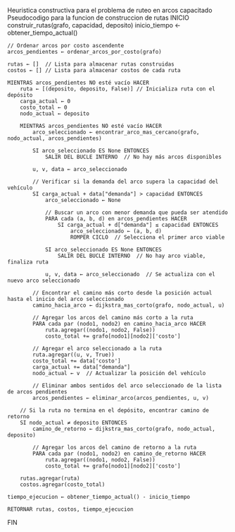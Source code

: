Heuristica constructiva para el problema de ruteo en arcos capacitado 
Pseudocodigo para la funcion de construccion de rutas
INICIO construir_rutas(grafo, capacidad, deposito)
    inicio_tiempo ← obtener_tiempo_actual()

    // Ordenar arcos por costo ascendente
    arcos_pendientes ← ordenar_arcos_por_costo(grafo)

    rutas ← []  // Lista para almacenar rutas construidas
    costos ← [] // Lista para almacenar costos de cada ruta

    MIENTRAS arcos_pendientes NO esté vacío HACER
        ruta ← [(deposito, deposito, False)] // Inicializa ruta con el depósito
        carga_actual ← 0
        costo_total ← 0
        nodo_actual ← deposito

        MIENTRAS arcos_pendientes NO esté vacío HACER
            arco_seleccionado ← encontrar_arco_mas_cercano(grafo, nodo_actual, arcos_pendientes)

            SI arco_seleccionado ES None ENTONCES
                SALIR DEL BUCLE INTERNO  // No hay más arcos disponibles

            u, v, data ← arco_seleccionado

            // Verificar si la demanda del arco supera la capacidad del vehículo
            SI carga_actual + data["demanda"] > capacidad ENTONCES
                arco_seleccionado ← None
                
                // Buscar un arco con menor demanda que pueda ser atendido
                PARA cada (a, b, d) en arcos_pendientes HACER
                    SI carga_actual + d["demanda"] ≤ capacidad ENTONCES
                        arco_seleccionado ← (a, b, d)
                        ROMPER CICLO  // Selecciona el primer arco viable
                
                SI arco_seleccionado ES None ENTONCES
                    SALIR DEL BUCLE INTERNO  // No hay arco viable, finaliza ruta

                u, v, data ← arco_seleccionado  // Se actualiza con el nuevo arco seleccionado

            // Encontrar el camino más corto desde la posición actual hasta el inicio del arco seleccionado
            camino_hacia_arco ← dijkstra_mas_corto(grafo, nodo_actual, u)

            // Agregar los arcos del camino más corto a la ruta
            PARA cada par (nodo1, nodo2) en camino_hacia_arco HACER
                ruta.agregar((nodo1, nodo2, False))
                costo_total += grafo[nodo1][nodo2]['costo']

            // Agregar el arco seleccionado a la ruta
            ruta.agregar((u, v, True))
            costo_total += data['costo']
            carga_actual += data["demanda"]
            nodo_actual ← v  // Actualizar la posición del vehículo

            // Eliminar ambos sentidos del arco seleccionado de la lista de arcos pendientes
            arcos_pendientes ← eliminar_arco(arcos_pendientes, u, v)

        // Si la ruta no termina en el depósito, encontrar camino de retorno
        SI nodo_actual ≠ deposito ENTONCES
            camino_de_retorno ← dijkstra_mas_corto(grafo, nodo_actual, deposito)

            // Agregar los arcos del camino de retorno a la ruta
            PARA cada par (nodo1, nodo2) en camino_de_retorno HACER
                ruta.agregar((nodo1, nodo2, False))
                costo_total += grafo[nodo1][nodo2]['costo']

        rutas.agregar(ruta)
        costos.agregar(costo_total)

    tiempo_ejecucion ← obtener_tiempo_actual() - inicio_tiempo

    RETORNAR rutas, costos, tiempo_ejecucion
FIN


